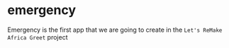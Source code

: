 # emergency
Emergency is the first app that we are going to create in the `Let's ReMake Africa Greet` project
